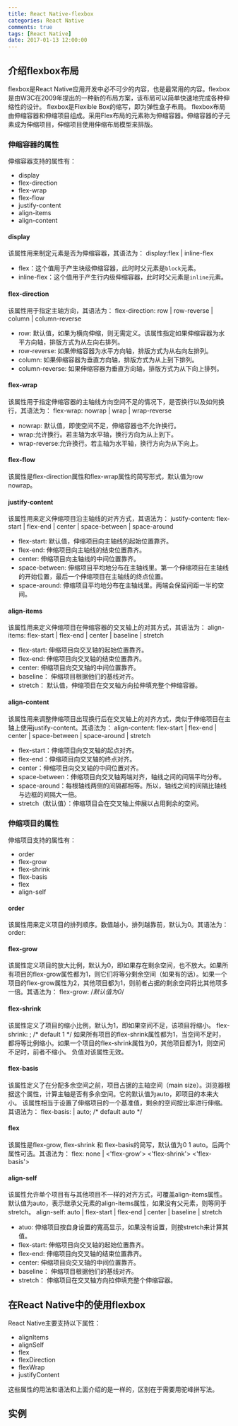 ```yaml
---
title: React Native-flexbox
categories: React Native
comments: true
tags: [React Native]
date: 2017-01-13 12:00:00
---
```

## 介绍flexbox布局
flexbox是React Native应用开发中必不可少的内容，也是最常用的内容。flexbox是由W3C在2009年提出的一种新的布局方案，该布局可以简单快速地完成各种伸缩性的设计。
flexbox是Flexible Box的缩写，即为弹性盒子布局。
flexbox布局由伸缩容器和伸缩项目组成。采用Flex布局的元素称为伸缩容器。伸缩容器的子元素成为伸缩项目，伸缩项目使用伸缩布局模型来排版。
<!-- more -->
### 伸缩容器的属性
伸缩容器支持的属性有：

 - display
 - flex-direction
 - flex-wrap
 - flex-flow
 - justify-content
 - align-items
 - align-content

#### display
该属性用来制定元素是否为伸缩容器，其语法为：
display:flex | inline-flex

 - flex：这个值用于产生块级伸缩容器，此时时父元素是`block`元素。
 - inline-flex：这个值用于产生行内级伸缩容器，此时时父元素是`inline`元素。

#### flex-direction
该属性用于指定主轴方向，其语法为：
flex-direction: row | row-reverse | column | column-reverse

 - row: 默认值，如果为横向伸缩，则无需定义。该属性指定如果伸缩容器为水平方向轴，排版方式为从左向右排列。
 - row-reverse: 如果伸缩容器为水平方向轴，排版方式为从右向左排列。
 - column: 如果伸缩容器为垂直方向轴，排版方式为从上到下排列。
 - column-reverse: 如果伸缩容器为垂直方向轴，排版方式为从下向上排列。

#### flex-wrap
该属性用于指定伸缩容器的主轴线方向空间不足的情况下，是否换行以及如何换行，其语法为：
flex-wrap: nowrap | wrap | wrap-reverse

 - nowrap: 默认值，即使空间不足，伸缩容器也不允许换行。
 - wrap:允许换行。若主轴为水平轴，换行方向为从上到下。
 - wrap-reverse:允许换行。若主轴为水平轴，换行方向为从下向上。

#### flex-flow
该属性是flex-direction属性和flex-wrap属性的简写形式，默认值为row nowrap。

#### justify-content
该属性用来定义伸缩项目沿主轴线的对齐方式，其语法为：
justify-content: flex-start | flex-end | center | space-between | space-around

 - flex-start: 默认值，伸缩项目向主轴线的起始位置靠齐。
 - flex-end: 伸缩项目向主轴线的结束位置靠齐。
 - center: 伸缩项目向主轴线的中间位置靠齐。
 - space-between: 伸缩项目平均地分布在主轴线里。第一个伸缩项目在主轴线的开始位置，最后一个伸缩项目在主轴线的终点位置。
 - space-around: 伸缩项目平均地分布在主轴线里。两端会保留间距一半的空间。

#### align-items
该属性用来定义伸缩项目在伸缩容器的交叉轴上的对其方式，其语法为：
align-items: flex-start | flex-end | center | baseline | stretch

 - flex-start: 伸缩项目向交叉轴的起始位置靠齐。
 - flex-end: 伸缩项目向交叉轴的结束位置靠齐。
 - center: 伸缩项目向交叉轴的中间位置靠齐。
 - baseline： 伸缩项目根据他们的基线对齐。
 - stretch： 默认值，伸缩项目在交叉轴方向拉伸填充整个伸缩容器。

#### align-content
该属性用来调整伸缩项目出现换行后在交叉轴上的对齐方式，类似于伸缩项目在主轴上使用justify-content。其语法为：
align-content: flex-start | flex-end | center | space-between | space-around | stretch

 - flex-start：伸缩项目向交叉轴的起点对齐。
 - flex-end：伸缩项目向交叉轴的终点对齐。
 - center：伸缩项目向交叉轴的中间位置对齐。
 - space-between：伸缩项目向交叉轴两端对齐，轴线之间的间隔平均分布。
 - space-around：每根轴线两侧的间隔都相等。所以，轴线之间的间隔比轴线与边框的间隔大一倍。
 - stretch（默认值）：伸缩项目会在交叉轴上伸展以占用剩余的空间。

### 伸缩项目的属性
伸缩项目支持的属性有：

 - order
 - flex-grow
 - flex-shrink
 - flex-basis
 - flex
 - align-self

#### order
该属性用来定义项目的排列顺序。数值越小，排列越靠前，默认为0。其语法为：
order: <integer>

#### flex-grow
该属性定义项目的放大比例，默认为0，即如果存在剩余空间，也不放大。如果所有项目的flex-grow属性都为1，则它们将等分剩余空间（如果有的话）。如果一个项目的flex-grow属性为2，其他项目都为1，则前者占据的剩余空间将比其他项多一倍。其语法为：
flex-grow: <number> /*默认值为0*/

#### flex-shrink
该属性定义了项目的缩小比例，默认为1，即如果空间不足，该项目将缩小。
flex-shrink: <number>; /* default 1 */
如果所有项目的flex-shrink属性都为1，当空间不足时，都将等比例缩小。如果一个项目的flex-shrink属性为0，其他项目都为1，则空间不足时，前者不缩小。
负值对该属性无效。

#### flex-basis
该属性定义了在分配多余空间之前，项目占据的主轴空间（main size）。浏览器根据这个属性，计算主轴是否有多余空间。它的默认值为auto，即项目的本来大小。
该属性相当于设置了伸缩项目的一个基准值，剩余的空间按比率进行伸缩。其语法为：
flex-basis: <length> | auto; /* default auto */

#### flex
该属性是flex-grow, flex-shrink 和 flex-basis的简写，默认值为0 1 auto。后两个属性可选。其语法为：
flex: none | <'flex-grow'> <'flex-shrink'> <'flex-basis'>

#### align-self
该属性允许单个项目有与其他项目不一样的对齐方式，可覆盖align-items属性。默认值为auto，表示继承父元素的align-items属性，如果没有父元素，则等同于stretch。
align-self: auto | flex-start | flex-end | center | baseline | stretch

 - atuo: 伸缩项目按自身设置的寬高显示，如果没有设置，则按stretch来计算其值。
 - flex-start: 伸缩项目向交叉轴的起始位置靠齐。
 - flex-end: 伸缩项目向交叉轴的结束位置靠齐。
 - center: 伸缩项目向交叉轴的中间位置靠齐。
 - baseline： 伸缩项目根据他们的基线对齐。
 - stretch： 伸缩项目在交叉轴方向拉伸填充整个伸缩容器。

## 在React Native中的使用flexbox
React Native主要支持以下属性：

 - alignItems
 - alignSelf
 - flex
 - flexDirection
 - flexWrap
 - justifyContent

这些属性的用法和语法和上面介绍的是一样的，区别在于需要用驼峰拼写法。

## 实例

